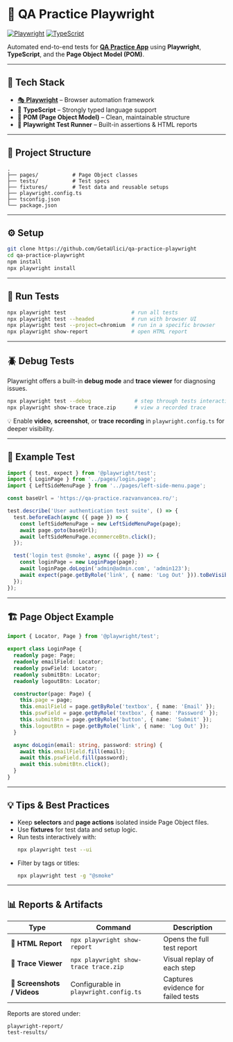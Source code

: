 # 🧪 QA Practice Playwright

[![Playwright](https://img.shields.io/badge/tested%20with-Playwright-45ba4b.svg)](https://playwright.dev)
[![TypeScript](https://img.shields.io/badge/language-TypeScript-blue.svg)](https://www.typescriptlang.org/)

Automated end-to-end tests for [**QA Practice App**](https://qa-practice.razvanvancea.ro/) using **Playwright**, **TypeScript**, and the **Page Object Model (POM)**.

---

## 🚀 Tech Stack

- [🎭 **Playwright**](https://playwright.dev/) – Browser automation framework  
- 💙 **TypeScript** – Strongly typed language support  
- 🧩 **POM (Page Object Model)** – Clean, maintainable structure  
- 🧪 **Playwright Test Runner** – Built-in assertions & HTML reports  

---

## 📁 Project Structure

```
.
├── pages/           # Page Object classes
├── tests/           # Test specs
├── fixtures/        # Test data and reusable setups
├── playwright.config.ts
├── tsconfig.json
└── package.json
```

---

## ⚙️ Setup

```bash
git clone https://github.com/GetaUlici/qa-practice-playwright
cd qa-practice-playwright
npm install
npx playwright install
```

---

## 🧪 Run Tests

```bash
npx playwright test                     # run all tests
npx playwright test --headed            # run with browser UI
npx playwright test --project=chromium  # run in a specific browser
npx playwright show-report              # open HTML report
```

---

## 🪲 Debug Tests

Playwright offers a built-in **debug mode** and **trace viewer** for diagnosing issues.

```bash
npx playwright test --debug              # step through tests interactively
npx playwright show-trace trace.zip      # view a recorded trace
```

💡 Enable **video**, **screenshot**, or **trace recording** in `playwright.config.ts` for deeper visibility.

---

## 🧩 Example Test

```ts
import { test, expect } from '@playwright/test';
import { LoginPage } from '../pages/login.page';
import { LeftSideMenuPage } from '../pages/left-side-menu.page';

const baseUrl = 'https://qa-practice.razvanvancea.ro/';

test.describe('User authentication test suite', () => {
  test.beforeEach(async ({ page }) => {
    const leftSideMenuPage = new LeftSideMenuPage(page);
    await page.goto(baseUrl);
    await leftSideMenuPage.ecommerceBtn.click();
  });

  test('login test @smoke', async ({ page }) => {
    const loginPage = new LoginPage(page);
    await loginPage.doLogin('admin@admin.com', 'admin123');
    await expect(page.getByRole('link', { name: 'Log Out' })).toBeVisible();
  });
});
```

---

## 🏗️ Page Object Example

```ts
import { Locator, Page } from '@playwright/test';

export class LoginPage {
  readonly page: Page;
  readonly emailField: Locator;
  readonly pswField: Locator;
  readonly submitBtn: Locator;
  readonly logoutBtn: Locator;

  constructor(page: Page) {
    this.page = page;
    this.emailField = page.getByRole('textbox', { name: 'Email' });
    this.pswField = page.getByRole('textbox', { name: 'Password' });
    this.submitBtn = page.getByRole('button', { name: 'Submit' });
    this.logoutBtn = page.getByRole('link', { name: 'Log Out' });
  }

  async doLogin(email: string, password: string) {
    await this.emailField.fill(email);
    await this.pswField.fill(password);
    await this.submitBtn.click();
  }
}
```

---

## 💡 Tips & Best Practices

- Keep **selectors** and **page actions** isolated inside Page Object files.  
- Use **fixtures** for test data and setup logic.  
- Run tests interactively with:
  ```bash
  npx playwright test --ui
  ```
- Filter by tags or titles:
  ```bash
  npx playwright test -g "@smoke"
  ```

---

## 📊 Reports & Artifacts

| Type | Command | Description |
|------|----------|-------------|
| 🧾 **HTML Report** | `npx playwright show-report` | Opens the full test report |
| 🎥 **Trace Viewer** | `npx playwright show-trace trace.zip` | Visual replay of each step |
| 📸 **Screenshots / Videos** | Configurable in `playwright.config.ts` | Captures evidence for failed tests |

Reports are stored under:
```
playwright-report/
test-results/
```


